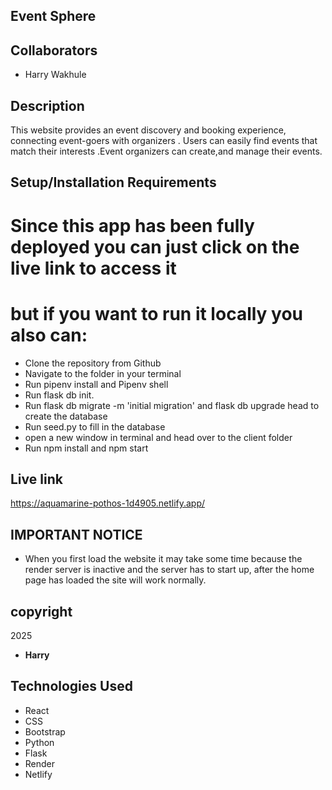 ## Event Sphere

## Collaborators
* Harry Wakhule

## Description
This website provides an event discovery and booking experience, connecting event-goers with organizers . Users can easily find events that match their interests .Event organizers can create,and manage their events. 

## Setup/Installation Requirements
# Since this app has been fully deployed you can just click on the live link to access it
# but if you want to run it locally you also can:

* Clone the repository from Github
* Navigate to the folder in your terminal
* Run pipenv install and Pipenv shell
* Run flask db init. 
* Run flask db migrate -m 'initial migration' and flask db upgrade head to create the database
* Run seed.py to fill in the database
* open a new window in terminal and head over to the client folder
* Run npm install and npm start

## Live link
https://aquamarine-pothos-1d4905.netlify.app/

## IMPORTANT NOTICE
* When you first load the website it may take some time because the render server is inactive and the server has to start up, after the home page has loaded the site will work normally.

## copyright
2025
*  **Harry**

## Technologies Used
* React
* CSS
* Bootstrap
* Python
* Flask
* Render
* Netlify